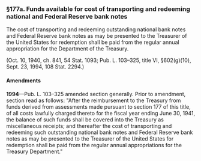 ### §177a. Funds available for cost of transporting and redeeming national and Federal Reserve bank notes ###

The cost of transporting and redeeming outstanding national bank notes and Federal Reserve bank notes as may be presented to the Treasurer of the United States for redemption shall be paid from the regular annual appropriation for the Department of the Treasury.

(Oct. 10, 1940, ch. 841, 54 Stat. 1093; Pub. L. 103–325, title VI, §602(g)(10), Sept. 23, 1994, 108 Stat. 2294.)

#### Amendments ####

**1994**—Pub. L. 103–325 amended section generally. Prior to amendment, section read as follows: "After the reimbursement to the Treasury from funds derived from assessments made pursuant to section 177 of this title, of all costs lawfully charged thereto for the fiscal year ending June 30, 1941, the balance of such funds shall be covered into the Treasury as miscellaneous receipts; and thereafter the cost of transporting and redeeming such outstanding national bank notes and Federal Reserve bank notes as may be presented to the Treasurer of the United States for redemption shall be paid from the regular annual appropriations for the Treasury Department."